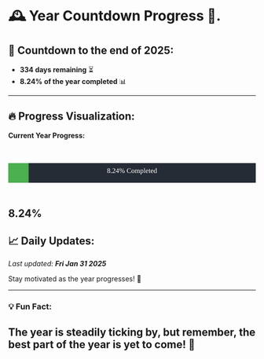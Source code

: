 
# &#x1F570; **Year Countdown Progress** &#x1F389;.

## &#x1F4C5; Countdown to the end of 2025:
- **334 days remaining** &#x23F3;
- **8.24% of the year completed** &#x1F4CA;

---

## &#x1F525; **Progress Visualization**:

**Current Year Progress:**

<br><br>
![Progress Bar](https://raw.githubusercontent.com/dayanidigv/year-countdown-progress/main/progress-bar.svg)
<br><br>

**8.24%**
---

## &#x1F4C8; **Daily Updates**:

_Last updated: **Fri Jan 31 2025**_

Stay motivated as the year progresses! &#x1F680;

--- 

### &#x1F4A1; **Fun Fact:**
The year is steadily ticking by, but remember, the best part of the year is yet to come! &#x1F31F;
---
